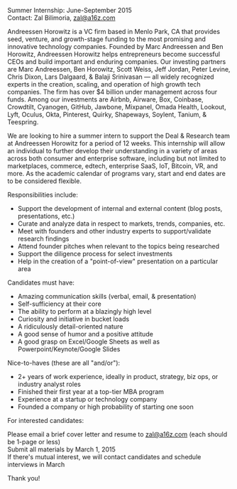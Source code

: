 Summer Internship: June-September 2015 <br>
Contact: Zal Bilimoria, zal@a16z.com <br>

Andreessen Horowitz is a VC firm based in Menlo Park, CA that provides seed, venture, and growth-stage funding to the most promising and innovative technology companies. Founded by Marc Andreessen and Ben Horowitz, Andreessen Horowitz helps entrepreneurs become successful CEOs and build important and enduring companies. Our investing partners are Marc Andreessen, Ben Horowitz, Scott Weiss, Jeff Jordan, Peter Levine, Chris Dixon, Lars Dalgaard, & Balaji Srinivasan — all widely recognized experts in the creation, scaling, and operation of high growth tech companies. The firm has over $4 billion under management across four funds. Among our investments are Airbnb, Airware, Box, Coinbase, Crowdtilt, Cyanogen, GitHub, Jawbone, Mixpanel, Omada Health, Lookout, Lyft, Oculus, Okta, Pinterest, Quirky, Shapeways, Soylent, Tanium, & Teespring.

We are looking to hire a summer intern to support the Deal & Research team at Andreessen Horowitz for a period of 12 weeks. This internship will allow an individual to further develop their understanding in a variety of areas across both consumer and enterprise software, including but not limited to marketplaces, commerce, edtech, enterprise SaaS, IoT, Bitcoin, VR, and more. As the academic calendar of programs vary, start and end dates are to be considered flexible.

Responsibilities include:
<ul>
<li>Support the development of internal and external content (blog posts, presentations, etc.) </li>
<li>Curate and analyze data in respect to markets, trends, companies, etc. </li>
<li>Meet with founders and other industry experts to support/validate research findings </li>
<li>Attend founder pitches when relevant to the topics being researched </li>
<li>Support the diligence process for select investments </li>
<li>Help in the creation of a "point-of-view" presentation on a particular area </li>
</ul>

Candidates must have:
<ul>
<li>Amazing communication skills (verbal, email, & presentation) </li>
<li>Self-sufficiency at their core </li>
<li>The ability to perform at a blazingly high level </li>
<li>Curiosity and initiative in bucket loads </li>
<li>A ridiculously detail-oriented nature </li>
<li>A good sense of humor and a positive attitude </li>
<li>A good grasp on Excel/Google Sheets as well as Powerpoint/Keynote/Google Slides </li>
</ul>

Nice-to-haves (these are all "and/or"):
<ul>
<li>2+ years of work experience, ideally in product, strategy, biz ops, or industry analyst roles </li>
<li>Finished their first year at a top-tier MBA program </li>
<li>Experience at a startup or technology company </li>
<li>Founded a company or high probability of starting one soon </li>
</ul>

For interested candidates:

Please email a brief cover letter and resume to zal@a16z.com (each should be 1-page or less) <br>
Submit all materials by March 1, 2015 <br>
If there's mutual interest, we will contact candidates and schedule interviews in March <br>

Thank you!
